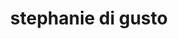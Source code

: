 ---
title: "stephanie di gusto"
id: tag.id
permalink: "/tags/stephanie%20di%20gusto"
videos: [1674]
---